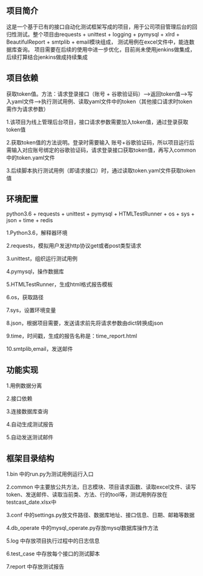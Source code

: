 ## 项目简介

这是一个基于已有的接口自动化测试框架写成的项目，用于公司项目管理后台的回归性测试。整个项目由requests + unittest + logging + pymysql + xlrd + BeautifulReport + smtplib + email模块组成， 测试用例在excel文件中，能连数据库查询。 项目需要在后续的使用中进一步优化，目前尚未使用jenkins做集成，后续打算结合jenkins做成持续集成

## 项目依赖
获取token值。方法：请求登录接口（账号 + 谷歌验证码）——>返回token值——>写入yaml文件——>执行测试用例、读取yaml文件中的token（其他接口请求时token需作为请求参数）

1.该项目为线上管理后台项目，接口请求参数需要加入token值，通过登录获取token值

2.获取token值的方法说明。登录时需要输入 账号+谷歌验证码，所以项目运行后需输入对应账号绑定的谷歌验证码，请求登录接口获取token值，再写入common中的token.yaml文件

3.后续脚本执行测试用例（即请求接口）时，通过读取token.yaml文件获取token值

## 环境配置

python3.6 + requests + unittest + pymysql + HTMLTestRunner + os + sys + json + time + redis

1.Python3.6，解释器环境

2.requests，模拟用户发送http协议get或者post类型请求

3.unittest，组织运行测试用例

4.pymysql，操作数据库

5.HTMLTestRunner，生成html格式报告模板

6.os，获取路径

7.sys，设置环境变量

8.json，根据项目需要，发送请求前先将请求参数由dict转换成json

9.time，时间戳，生成的报告名称是：time_report.html

10.smtplib,email，发送邮件

## 功能实现

1.用例数据分离

2.接口依赖

3.连接数据库查询

4.自动生成测试报告

5.自动发送测试邮件

## 框架目录结构

1.bin 中的run.py为测试用例运行入口

2.common 中主要放公共方法，日志模块、项目请求函数、读取excel文件、读写token、发送邮件、读取当前类、方法、行的tool等，测试用例存放在testcast_date.xlsx中

3.conf 中的settings.py放文件路径、数据库地址、接口信息、日期、邮箱等数据

4.db_operate 中的mysql_operate.py存放mysql数据库操作方法

5.log 中存放项目执行过程中的日志信息

6.test_case 中存放每个接口的测试脚本

7.report 中存放测试报告
